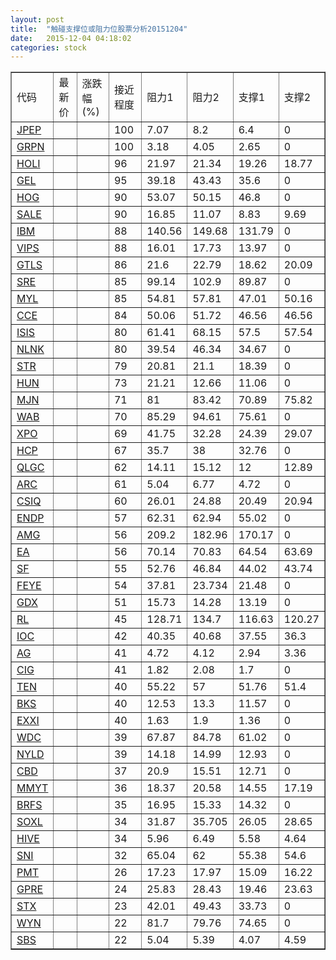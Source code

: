 ```yaml
---
layout: post
title:  "触碰支撑位或阻力位股票分析20151204"
date:   2015-12-04 04:18:02
categories: stock
---
```

<script type="text/javascript">
var stockList = []
stockList.push('gb_jpep');
stockList.push('gb_grpn');
stockList.push('gb_holi');
stockList.push('gb_gel');
stockList.push('gb_hog');
stockList.push('gb_sale');
stockList.push('gb_ibm');
stockList.push('gb_vips');
stockList.push('gb_gtls');
stockList.push('gb_sre');
stockList.push('gb_myl');
stockList.push('gb_cce');
stockList.push('gb_isis');
stockList.push('gb_nlnk');
stockList.push('gb_str');
stockList.push('gb_hun');
stockList.push('gb_mjn');
stockList.push('gb_wab');
stockList.push('gb_xpo');
stockList.push('gb_hcp');
stockList.push('gb_qlgc');
stockList.push('gb_arc');
stockList.push('gb_csiq');
stockList.push('gb_endp');
stockList.push('gb_amg');
stockList.push('gb_ea');
stockList.push('gb_sf');
stockList.push('gb_feye');
stockList.push('gb_gdx');
stockList.push('gb_rl');
stockList.push('gb_ioc');
stockList.push('gb_ag');
stockList.push('gb_cig');
stockList.push('gb_ten');
stockList.push('gb_bks');
stockList.push('gb_exxi');
stockList.push('gb_wdc');
stockList.push('gb_nyld');
stockList.push('gb_cbd');
stockList.push('gb_mmyt');
stockList.push('gb_brfs');
stockList.push('gb_soxl');
stockList.push('gb_hive');
stockList.push('gb_sni');
stockList.push('gb_pmt');
stockList.push('gb_gpre');
stockList.push('gb_stx');
stockList.push('gb_wyn');
stockList.push('gb_sbs');
</script>
<table border="1">
 <tr>
 <td>代码</td>
 <td>最新价</td>
 <td>涨跌幅(%)</td>
 <td>接近程度</td>
 <td>阻力1</td>
 <td>阻力2</td>
 <td>支撑1</td>
 <td>支撑2</td>
</tr>
  <tr id="jpep" class="green">
  <td><a href="http://stock.finance.sina.com.cn/usstock/quotes/JPEP.html" target="_blank">JPEP</a></td><td></td><td></td><td>100</td><td>7.07</td><td>8.2</td><td>6.4</td><td>0</td></tr>
  <tr id="grpn" class="red">
  <td><a href="http://stock.finance.sina.com.cn/usstock/quotes/GRPN.html" target="_blank">GRPN</a></td><td></td><td></td><td>100</td><td>3.18</td><td>4.05</td><td>2.65</td><td>0</td></tr>
  <tr id="holi" class="red">
  <td><a href="http://stock.finance.sina.com.cn/usstock/quotes/HOLI.html" target="_blank">HOLI</a></td><td></td><td></td><td>96</td><td>21.97</td><td>21.34</td><td>19.26</td><td>18.77</td></tr>
  <tr id="gel" class="red">
  <td><a href="http://stock.finance.sina.com.cn/usstock/quotes/GEL.html" target="_blank">GEL</a></td><td></td><td></td><td>95</td><td>39.18</td><td>43.43</td><td>35.6</td><td>0</td></tr>
  <tr id="hog" class="green">
  <td><a href="http://stock.finance.sina.com.cn/usstock/quotes/HOG.html" target="_blank">HOG</a></td><td></td><td></td><td>90</td><td>53.07</td><td>50.15</td><td>46.8</td><td>0</td></tr>
  <tr id="sale" class="green">
  <td><a href="http://stock.finance.sina.com.cn/usstock/quotes/SALE.html" target="_blank">SALE</a></td><td></td><td></td><td>90</td><td>16.85</td><td>11.07</td><td>8.83</td><td>9.69</td></tr>
  <tr id="ibm" class="red">
  <td><a href="http://stock.finance.sina.com.cn/usstock/quotes/IBM.html" target="_blank">IBM</a></td><td></td><td></td><td>88</td><td>140.56</td><td>149.68</td><td>131.79</td><td>0</td></tr>
  <tr id="vips" class="red">
  <td><a href="http://stock.finance.sina.com.cn/usstock/quotes/VIPS.html" target="_blank">VIPS</a></td><td></td><td></td><td>88</td><td>16.01</td><td>17.73</td><td>13.97</td><td>0</td></tr>
  <tr id="gtls" class="green">
  <td><a href="http://stock.finance.sina.com.cn/usstock/quotes/GTLS.html" target="_blank">GTLS</a></td><td></td><td></td><td>86</td><td>21.6</td><td>22.79</td><td>18.62</td><td>20.09</td></tr>
  <tr id="sre" class="red">
  <td><a href="http://stock.finance.sina.com.cn/usstock/quotes/SRE.html" target="_blank">SRE</a></td><td></td><td></td><td>85</td><td>99.14</td><td>102.9</td><td>89.87</td><td>0</td></tr>
  <tr id="myl" class="green">
  <td><a href="http://stock.finance.sina.com.cn/usstock/quotes/MYL.html" target="_blank">MYL</a></td><td></td><td></td><td>85</td><td>54.81</td><td>57.81</td><td>47.01</td><td>50.16</td></tr>
  <tr id="cce" class="red">
  <td><a href="http://stock.finance.sina.com.cn/usstock/quotes/CCE.html" target="_blank">CCE</a></td><td></td><td></td><td>84</td><td>50.06</td><td>51.72</td><td>46.56</td><td>46.56</td></tr>
  <tr id="isis" class="green">
  <td><a href="http://stock.finance.sina.com.cn/usstock/quotes/ISIS.html" target="_blank">ISIS</a></td><td></td><td></td><td>80</td><td>61.41</td><td>68.15</td><td>57.5</td><td>57.54</td></tr>
  <tr id="nlnk" class="green">
  <td><a href="http://stock.finance.sina.com.cn/usstock/quotes/NLNK.html" target="_blank">NLNK</a></td><td></td><td></td><td>80</td><td>39.54</td><td>46.34</td><td>34.67</td><td>0</td></tr>
  <tr id="str" class="green">
  <td><a href="http://stock.finance.sina.com.cn/usstock/quotes/STR.html" target="_blank">STR</a></td><td></td><td></td><td>79</td><td>20.81</td><td>21.1</td><td>18.39</td><td>0</td></tr>
  <tr id="hun" class="green">
  <td><a href="http://stock.finance.sina.com.cn/usstock/quotes/HUN.html" target="_blank">HUN</a></td><td></td><td></td><td>73</td><td>21.21</td><td>12.66</td><td>11.06</td><td>0</td></tr>
  <tr id="mjn" class="red">
  <td><a href="http://stock.finance.sina.com.cn/usstock/quotes/MJN.html" target="_blank">MJN</a></td><td></td><td></td><td>71</td><td>81</td><td>83.42</td><td>70.89</td><td>75.82</td></tr>
  <tr id="wab" class="green">
  <td><a href="http://stock.finance.sina.com.cn/usstock/quotes/WAB.html" target="_blank">WAB</a></td><td></td><td></td><td>70</td><td>85.29</td><td>94.61</td><td>75.61</td><td>0</td></tr>
  <tr id="xpo" class="green">
  <td><a href="http://stock.finance.sina.com.cn/usstock/quotes/XPO.html" target="_blank">XPO</a></td><td></td><td></td><td>69</td><td>41.75</td><td>32.28</td><td>24.39</td><td>29.07</td></tr>
  <tr id="hcp" class="red">
  <td><a href="http://stock.finance.sina.com.cn/usstock/quotes/HCP.html" target="_blank">HCP</a></td><td></td><td></td><td>67</td><td>35.7</td><td>38</td><td>32.76</td><td>0</td></tr>
  <tr id="qlgc" class="green">
  <td><a href="http://stock.finance.sina.com.cn/usstock/quotes/QLGC.html" target="_blank">QLGC</a></td><td></td><td></td><td>62</td><td>14.11</td><td>15.12</td><td>12</td><td>12.89</td></tr>
  <tr id="arc" class="red">
  <td><a href="http://stock.finance.sina.com.cn/usstock/quotes/ARC.html" target="_blank">ARC</a></td><td></td><td></td><td>61</td><td>5.04</td><td>6.77</td><td>4.72</td><td>0</td></tr>
  <tr id="csiq" class="red">
  <td><a href="http://stock.finance.sina.com.cn/usstock/quotes/CSIQ.html" target="_blank">CSIQ</a></td><td></td><td></td><td>60</td><td>26.01</td><td>24.88</td><td>20.49</td><td>20.94</td></tr>
  <tr id="endp" class="red">
  <td><a href="http://stock.finance.sina.com.cn/usstock/quotes/ENDP.html" target="_blank">ENDP</a></td><td></td><td></td><td>57</td><td>62.31</td><td>62.94</td><td>55.02</td><td>0</td></tr>
  <tr id="amg" class="green">
  <td><a href="http://stock.finance.sina.com.cn/usstock/quotes/AMG.html" target="_blank">AMG</a></td><td></td><td></td><td>56</td><td>209.2</td><td>182.96</td><td>170.17</td><td>0</td></tr>
  <tr id="ea" class="red">
  <td><a href="http://stock.finance.sina.com.cn/usstock/quotes/EA.html" target="_blank">EA</a></td><td></td><td></td><td>56</td><td>70.14</td><td>70.83</td><td>64.54</td><td>63.69</td></tr>
  <tr id="sf" class="green">
  <td><a href="http://stock.finance.sina.com.cn/usstock/quotes/SF.html" target="_blank">SF</a></td><td></td><td></td><td>55</td><td>52.76</td><td>46.84</td><td>44.02</td><td>43.74</td></tr>
  <tr id="feye" class="green">
  <td><a href="http://stock.finance.sina.com.cn/usstock/quotes/FEYE.html" target="_blank">FEYE</a></td><td></td><td></td><td>54</td><td>37.81</td><td>23.734</td><td>21.48</td><td>0</td></tr>
  <tr id="gdx" class="red">
  <td><a href="http://stock.finance.sina.com.cn/usstock/quotes/GDX.html" target="_blank">GDX</a></td><td></td><td></td><td>51</td><td>15.73</td><td>14.28</td><td>13.19</td><td>0</td></tr>
  <tr id="rl" class="green">
  <td><a href="http://stock.finance.sina.com.cn/usstock/quotes/RL.html" target="_blank">RL</a></td><td></td><td></td><td>45</td><td>128.71</td><td>134.7</td><td>116.63</td><td>120.27</td></tr>
  <tr id="ioc" class="green">
  <td><a href="http://stock.finance.sina.com.cn/usstock/quotes/IOC.html" target="_blank">IOC</a></td><td></td><td></td><td>42</td><td>40.35</td><td>40.68</td><td>37.55</td><td>36.3</td></tr>
  <tr id="ag" class="green">
  <td><a href="http://stock.finance.sina.com.cn/usstock/quotes/AG.html" target="_blank">AG</a></td><td></td><td></td><td>41</td><td>4.72</td><td>4.12</td><td>2.94</td><td>3.36</td></tr>
  <tr id="cig" class="green">
  <td><a href="http://stock.finance.sina.com.cn/usstock/quotes/CIG.html" target="_blank">CIG</a></td><td></td><td></td><td>41</td><td>1.82</td><td>2.08</td><td>1.7</td><td>0</td></tr>
  <tr id="ten" class="green">
  <td><a href="http://stock.finance.sina.com.cn/usstock/quotes/TEN.html" target="_blank">TEN</a></td><td></td><td></td><td>40</td><td>55.22</td><td>57</td><td>51.76</td><td>51.4</td></tr>
  <tr id="bks" class="green">
  <td><a href="http://stock.finance.sina.com.cn/usstock/quotes/BKS.html" target="_blank">BKS</a></td><td></td><td></td><td>40</td><td>12.53</td><td>13.3</td><td>11.57</td><td>0</td></tr>
  <tr id="exxi" class="red">
  <td><a href="http://stock.finance.sina.com.cn/usstock/quotes/EXXI.html" target="_blank">EXXI</a></td><td></td><td></td><td>40</td><td>1.63</td><td>1.9</td><td>1.36</td><td>0</td></tr>
  <tr id="wdc" class="green">
  <td><a href="http://stock.finance.sina.com.cn/usstock/quotes/WDC.html" target="_blank">WDC</a></td><td></td><td></td><td>39</td><td>67.87</td><td>84.78</td><td>61.02</td><td>0</td></tr>
  <tr id="nyld" class="green">
  <td><a href="http://stock.finance.sina.com.cn/usstock/quotes/NYLD.html" target="_blank">NYLD</a></td><td></td><td></td><td>39</td><td>14.18</td><td>14.99</td><td>12.93</td><td>0</td></tr>
  <tr id="cbd" class="green">
  <td><a href="http://stock.finance.sina.com.cn/usstock/quotes/CBD.html" target="_blank">CBD</a></td><td></td><td></td><td>37</td><td>20.9</td><td>15.51</td><td>12.71</td><td>0</td></tr>
  <tr id="mmyt" class="red">
  <td><a href="http://stock.finance.sina.com.cn/usstock/quotes/MMYT.html" target="_blank">MMYT</a></td><td></td><td></td><td>36</td><td>18.37</td><td>20.58</td><td>14.55</td><td>17.19</td></tr>
  <tr id="brfs" class="red">
  <td><a href="http://stock.finance.sina.com.cn/usstock/quotes/BRFS.html" target="_blank">BRFS</a></td><td></td><td></td><td>35</td><td>16.95</td><td>15.33</td><td>14.32</td><td>0</td></tr>
  <tr id="soxl" class="green">
  <td><a href="http://stock.finance.sina.com.cn/usstock/quotes/SOXL.html" target="_blank">SOXL</a></td><td></td><td></td><td>34</td><td>31.87</td><td>35.705</td><td>26.05</td><td>28.65</td></tr>
  <tr id="hive" class="green">
  <td><a href="http://stock.finance.sina.com.cn/usstock/quotes/HIVE.html" target="_blank">HIVE</a></td><td></td><td></td><td>34</td><td>5.96</td><td>6.49</td><td>5.58</td><td>4.64</td></tr>
  <tr id="sni" class="green">
  <td><a href="http://stock.finance.sina.com.cn/usstock/quotes/SNI.html" target="_blank">SNI</a></td><td></td><td></td><td>32</td><td>65.04</td><td>62</td><td>55.38</td><td>54.6</td></tr>
  <tr id="pmt" class="green">
  <td><a href="http://stock.finance.sina.com.cn/usstock/quotes/PMT.html" target="_blank">PMT</a></td><td></td><td></td><td>26</td><td>17.23</td><td>17.97</td><td>15.09</td><td>16.22</td></tr>
  <tr id="gpre" class="green">
  <td><a href="http://stock.finance.sina.com.cn/usstock/quotes/GPRE.html" target="_blank">GPRE</a></td><td></td><td></td><td>24</td><td>25.83</td><td>28.43</td><td>19.46</td><td>23.63</td></tr>
  <tr id="stx" class="green">
  <td><a href="http://stock.finance.sina.com.cn/usstock/quotes/STX.html" target="_blank">STX</a></td><td></td><td></td><td>23</td><td>42.01</td><td>49.43</td><td>33.73</td><td>0</td></tr>
  <tr id="wyn" class="green">
  <td><a href="http://stock.finance.sina.com.cn/usstock/quotes/WYN.html" target="_blank">WYN</a></td><td></td><td></td><td>22</td><td>81.7</td><td>79.76</td><td>74.65</td><td>0</td></tr>
  <tr id="sbs" class="red">
  <td><a href="http://stock.finance.sina.com.cn/usstock/quotes/SBS.html" target="_blank">SBS</a></td><td></td><td></td><td>22</td><td>5.04</td><td>5.39</td><td>4.07</td><td>4.59</td></tr>
</table>
